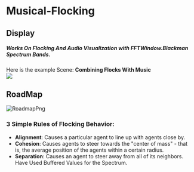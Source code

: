 # Musical-Flocking
## Display
##### Works On Flocking And Audio Visualization with FFTWindow.Blackman Spectrum Bands.
Here is the example Scene:  **Combining Flocks With Music**   
![](MusicalFlockingDemonstration.gif)
## RoadMap
![RoadmapPng](https://user-images.githubusercontent.com/32354434/71632853-c436c000-2c36-11ea-99cb-21e09da1ff9a.PNG)
### 3 Simple Rules of Flocking Behavior:  
- **Alignment**:  Causes a particular agent to line up with agents close by.
- **Cohesion**:  Causes agents to steer towards the "center of mass" - that is, the 	   average position of the agents within a certain radius.
- **Separation**:  Causes an agent to steer away from all of its neighbors.
Have Used Buffered Values for the Spectrum.
